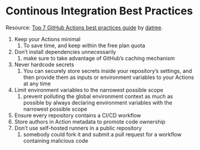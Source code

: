 # Continous Integration Best Practices

Resource: [Top 7 GitHub Actions best practices guide](https://www.datree.io/resources/github-actions-best-practices) by [datree](https://www.datree.io/).

1. Keep your Actions minimal
    1. To save time, and keep within the free plan quota
1. Don’t install dependencies unnecessarily
    1. make sure to take advantage of GitHub’s caching mechanism
1. Never hardcode secrets
    1. You can securely store secrets inside your repository’s settings, and then provide them as inputs or environment variables to your Actions at any time
1. Limit environment variables to the narrowest possible scope
    1. prevent polluting the global environment context as much as possible by always declaring environment variables with the narrowest possible scope
1. Ensure every repository contains a CI/CD workflow
1. Store authors in Action metadata to promote code ownership
1. Don’t use self-hosted runners in a public repository
    1. somebody could fork it and submit a pull request for a workflow containing malicious code
